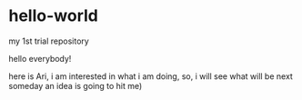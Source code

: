 # hello-world
my 1st trial repository 

hello everybody! 

here is Ari, i am interested in what i am doing, so, i will see what will be next
someday an idea is going to hit me) 
